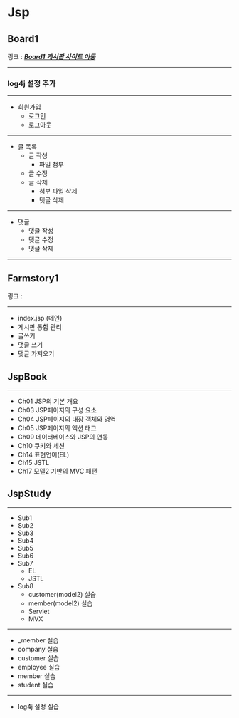 # Jsp

## Board1

링크 : __*[Board1 게시판 사이트 이동](http://13.124.252.103:8080/Board1/index.jsp)*__

------
### log4j 설정 추가
------
 - 회원가입
	- 로그인
	- 로그아웃
------
 - 글 목록
	- 글 작성
		- 파일 첨부
	- 글 수정
	- 글 삭제
		- 첨부 파일 삭제
		- 댓글 삭제
------
 - 댓글
	- 댓글 작성
	- 댓글 수정
	- 댓글 삭제
------
## Farmstory1

링크 : 

------
- index.jsp (메인)
- 게시판 통합 관리
- 글쓰기
- 댓글 쓰기
- 댓글 가져오기


## JspBook
------
- Ch01 JSP의 기본 개요
- Ch03 JSP페이지의 구성 요소
- Ch04 JSP페이지의 내장 객체와 영역
- Ch05 JSP페이지의 액션 태그
- Ch09 데이터베이스와 JSP의 연동
- Ch10 쿠키와 세션
- Ch14 표현언어(EL)
- Ch15 JSTL
- Ch17 모델2 기반의 MVC 패턴

## JspStudy
------
- Sub1
- Sub2
- Sub3
- Sub4
- Sub5
- Sub6
- Sub7
	- EL
	- JSTL
- Sub8
	- customer(model2) 실습
	- member(model2) 실습
	- Servlet
	- MVX
------
- _member 실습
- company 실습
- customer 실습
- employee 실습
- member 실습
- student 실습
-------
- log4j 설정 실습
